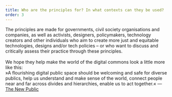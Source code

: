 ```yaml
---
title: Who are the principles for? In what contexts can they be used?
order: 3
---
```

The principles are made for governments, civil society organisations and companies, as well as activists, designers, policymakers, technology creators and other individuals who aim to create more just and equitable technologies, designs and/or tech policies – or who want to discuss and critically assess their practice through these principles. <br>
<br>
We hope they help make the world of the digital commons look a little more like this: <br>
»A flourishing digital public space should be welcoming and safe for diverse publics, help us understand and make sense of the world, connect people near and far across divides and hierarchies, enable us to act together.« — [The New Public](https://newpublic.org/purpose)







